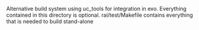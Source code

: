 Alternative build system using uc_tools for integration in exo.
Everything contained in this directory is optional.
rai/test/Makefile contains everything that is needed to build stand-alone

